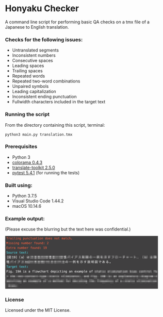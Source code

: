 # Honyaku Checker

A command line script for performing basic QA checks on a tmx file of a Japanese to English translation.

### Checks for the following issues:

* Untranslated segments
* Inconsistent numbers
* Consecutive spaces
* Leading spaces
* Trailing spaces
* Repeated words
* Repeated two-word combinations
* Unpaired symbols
* Leading capitalization
* Inconsistent ending punctuation
* Fullwidth characters included in the target text

### Running the script

From the directory containing this script, terminal:
```
python3 main.py translation.tmx
```

### Prerequisites

* Python 3
* [colorama 0.4.3](https://pypi.org/project/colorama/)
* [translate-toolkit 2.5.0](https://pypi.org/project/translate-toolkit/)
* [pytest 5.4.1](https://docs.pytest.org/en/latest/getting-started.html) (for running the tests)

### Built using:

* Python 3.7.5
* Visual Studio Code 1.44.2
* macOS 10.14.6

### Example output:

(Please excuse the blurring but the text here was confidential.)

<img src="readme_screenshot.png" width="600"></br>

### License

Licensed under the MIT License.
